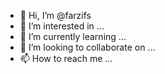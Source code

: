 - 👋 Hi, I’m @farzifs
- 👀 I’m interested in ...
- 🌱 I’m currently learning ...
- 💞️ I’m looking to collaborate on ...
- 📫 How to reach me ...

<!---
farzifs/farzifs is a ✨ special ✨ repository because its `README.md` (this file) appears on your GitHub profile.
You can click the Preview link to take a look at your changes.
--->
